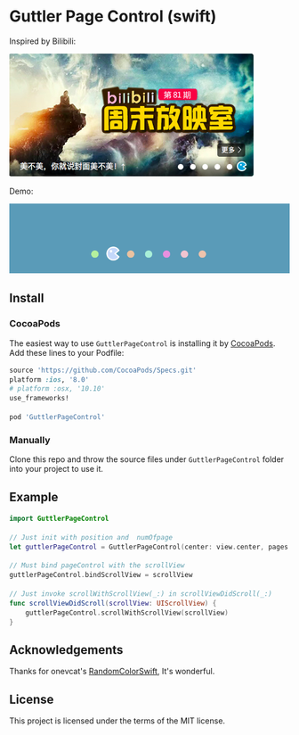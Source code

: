 # Guttler Page Control (swift)

Inspired by Bilibili:

<p align="left" >
  <img src="bilibili.png" alt="bilibili" title="bilibili">
</p>

Demo:

<p align="left" >
  <img src="demo.gif" alt="demo" title="demo">
</p>

## Install

### CocoaPods

The easiest way to use `GuttlerPageControl` is installing it by [CocoaPods](http://cocoapods.org). Add these lines to your Podfile:

```ruby
source 'https://github.com/CocoaPods/Specs.git'
platform :ios, '8.0'
# platform :osx, '10.10'
use_frameworks!

pod 'GuttlerPageControl'
```

### Manually

Clone this repo and throw the source files under `GuttlerPageControl` folder into your project to use it.

## Example

```swift
import GuttlerPageControl

// Just init with position and  numOfpage
let guttlerPageControl = GuttlerPageControl(center: view.center, pages: numOfpage)

// Must bind pageControl with the scrollView 
guttlerPageControl.bindScrollView = scrollView

// Just invoke scrollWithScrollView(_:) in scrollViewDidScroll(_:)
func scrollViewDidScroll(scrollView: UIScrollView) {
    guttlerPageControl.scrollWithScrollView(scrollView)
}

```

## Acknowledgements

Thanks for onevcat's [RandomColorSwift](https://github.com/onevcat/RandomColorSwift), It's wonderful.

## License

This project is licensed under the terms of the MIT license.
